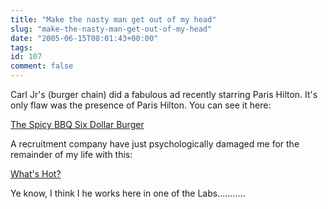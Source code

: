 ```yaml
---
title: "Make the nasty man get out of my head"
slug: "make-the-nasty-man-get-out-of-my-head"
date: "2005-06-15T08:01:43+00:00"
tags:
id: 107
comment: false
---
```


<div style="clear: both" />Carl Jr's (burger chain) did a fabulous ad recently starring Paris Hilton. It's only flaw was the presence of Paris Hilton. You can see it here:

[The Spicy BBQ Six Dollar Burger](http://www.carlsjr.com/ontv)

A recruitment company have just psychologically damaged me for the remainder of my life with this:

[What's Hot?](http://www.accolo.com/pages/spicy.shtml)

Ye know, I think I he works here in one of the Labs...........
<div style="clear: both; padding-bottom: 0.25em" />
